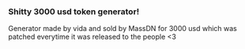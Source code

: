 ### Shitty 3000 usd token generator!

Generator made by vida and sold by MassDN for 3000 usd which was patched everytime it was released to the people <3
